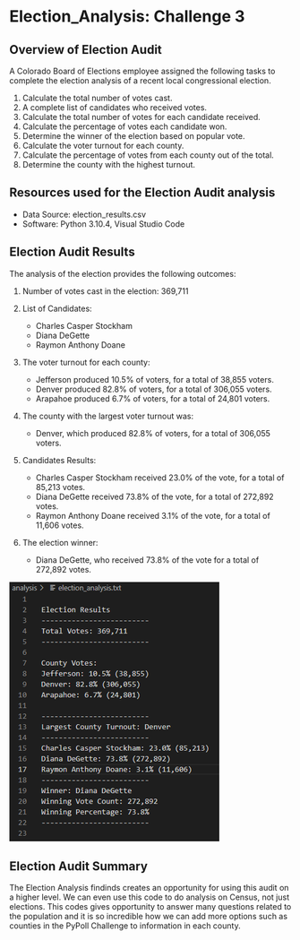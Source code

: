 # Election_Analysis: Challenge 3

## Overview of Election Audit
A Colorado Board of Elections employee assigned the following tasks to complete the election analysis of a recent local congressional election.

1. Calculate the total number of votes cast.
2. A complete list of candidates who received votes.
3. Calculate the total number of votes for each candidate received. 
4. Calculate the percentage of votes each candidate won.
5. Determine the winner of the election based on popular vote.
6. Calculate the voter turnout for each county.
7. Calculate the percentage of votes from each county out of the total.
8. Determine the county with the highest turnout.

## Resources used for the Election Audit analysis
- Data Source: election_results.csv
- Software: Python 3.10.4, Visual Studio Code

## Election Audit Results
The analysis of the election provides the following outcomes:
1. Number of votes cast in the election: 369,711

2. List of Candidates:
    - Charles Casper Stockham
    - Diana DeGette
    - Raymon Anthony Doane
    
3. The voter turnout for each county:
    - Jefferson produced 10.5% of voters, for a total of 38,855 voters.
    - Denver produced 82.8% of voters, for a total of 306,055 voters.
    - Arapahoe produced 6.7% of voters, for a total of 24,801 voters.

4.  The county with the largest voter turnout was:
    - Denver, which produced 82.8% of voters, for a total of 306,055 voters.

5. Candidates Results:
    - Charles Casper Stockham received 23.0% of the vote, for a total of  85,213 votes.
    - Diana DeGette received 73.8% of the vote, for a total of 272,892 votes.
    - Raymon Anthony Doane received 3.1% of the vote, for a total of 11,606 votes.

6. The election winner:
    - Diana DeGette, who received 73.8% of the vote for a total of 272,892 votes.


 ![Election_results_screenshot](https://github.com/nadiezhdamhb/Election_Analysis/blob/main/Resources/election%20results%20screenshot.png)   

## Election Audit Summary

 
The Election Analysis findinds creates an opportunity for using this audit on a higher level. We can even use this code to do analysis on Census, not just elections. This codes gives opportunity to answer many questions related to the population and it is so incredible how we can add more options such as counties in the PyPoll Challenge to information in each county. 

